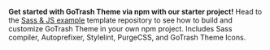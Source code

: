 **Get started with GoTrash Theme via npm with our starter project!** Head to the [Sass & JS example](https://github.com/twbs/examples/tree/main/sass-js) template repository to see how to build and customize GoTrash Theme in your own npm project. Includes Sass compiler, Autoprefixer, Stylelint, PurgeCSS, and GoTrash Theme Icons.
